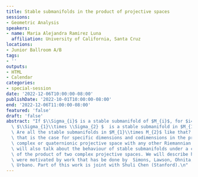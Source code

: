 ```yaml
---
title: Stable submanifolds in the product of projective spaces
sessions:
- Geometric Analysis
speakers:
- name: Maria Alejandra Ramirez Luna
  affiliation: University of California, Santa Cruz
locations:
- Junior Ballroom A/B
tags:
- ''
outputs:
- HTML
- Calendar
categories:
- special-session
date: '2022-12-06T10:00:00-08:00'
publishDate: '2022-10-01T10:00:00-08:00'
end: '2022-12-06T11:00:00-08:00'
featured: 'false'
draft: 'false'
abstract: "If $\\Sigma_{i}$ is a stable submanifold of $M_{i}$, for $i=1,2$, then\
  \ $\\Sigma_{1}\\times \\Sigma_{2} $  is a stable submanifold in $M_{1}\\times M_{2}$.\
  \ Are all the stable submanifolds in $M_{1}\\times M_{2}$ like that? \nWe will show\
  \ that is the case for specific dimensions and codimensions in the product of a\
  \ complex or quaternionic projective space with any other Riemannian manifold. We\
  \ will also talk about the behaviour of stable submanifolds under a complex structure\
  \ of the product of two complex projective spaces. We will describe how our proofs\
  \ were motivated by work that has be done by  Simons, Lawson, Ohnita, Torralbo and\
  \ Urbano. Part of this work is joint with Shuli Chen (Stanford).\n"
---
```

